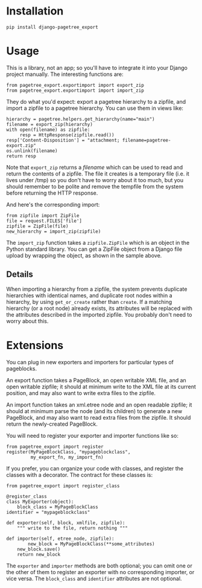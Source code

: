 Installation
============

    pip install django-pagetree_export

Usage
=====

This is a library, not an app; so you'll have to integrate it
into your Django project manually.  The interesting functions
are:

    from pagetree_export.exportimport import export_zip
    from pagetree_export.exportimport import import_zip

They do what you'd expect: export a pagetree hierarchy to a zipfile,
and import a zipfile to a pagetree hierarchy.  You can use them in
views like:

    hierarchy = pagetree.helpers.get_hierarchy(name="main")
    filename = export_zip(hierarchy)
    with open(filename) as zipfile:
    	 resp = HttpResponse(zipfile.read())
    resp['Content-Disposition'] = "attachment; filename=pagetree-export.zip"
    os.unlink(filename)
    return resp

Note that `export_zip` returns a _filename_ which can be used to read 
and return the contents of a zipfile.  The file it creates is a
temporary file (i.e. it lives under /tmp) so you don't have to worry
about it too much, but you should remember to be polite and remove the
tempfile from the system before returning the HTTP response.

And here's the corresponding import:

    from zipfile import ZipFile
    file = request.FILES['file']
    zipfile = ZipFile(file)
    new_hierarchy = import_zip(zipfile)

The `import_zip` function takes a `zipfile.ZipFile` which is an object
in the Python standard library.  You can get a ZipFile object from a
Django file upload by wrapping the object, as shown in the sample
above.

Details
-------

When importing a hierarchy from a zipfile, the system prevents
duplicate hierarchies with identical names, and duplicate root nodes
within a hierarchy, by using `get_or_create` rather than `create`.  If
a matching hierarchy (or a root node) already exists, its attributes
will be replaced with the attributes described in the imported
zipfile. You probably don't need to worry about this.

Extensions
==========

You can plug in new exporters and importers for particular types of
pageblocks.

An export function takes a PageBlock, an open writable XML file, and
an open writable zipfile; it should at minimum write to the XML file
at its current position, and may also want to write extra files to the
zipfile.

An import function takes an xml.etree node and an open readable
zipfile; it should at minimum parse the node (and its children) to
generate a new PageBlock, and may also want to read extra files from
the zipfile.  It should return the newly-created PageBlock.

You will need to register your exporter and importer functions like
so:

    from pagetree_export import register
    register(MyPageBlockClass, "mypageblockclass", 
             my_export_fn, my_import_fn)

If you prefer, you can organize your code with classes, and register
the classes with a decorator.  The contract for these classes is:

    from pagetree_export import register_class

    @register_class
    class MyExporter(object):
        block_class = MyPageBlockClass
	identifier = "mypageblockclass"

	def exporter(self, block, xmlfile, zipfile):
	    """ write to the file, return nothing """

	def importer(self, etree_node, zipfile):
            new_block = MyPageBlockClass(**some_attributes)
 	    new_block.save()
	    return new_block

The `exporter` and `importer` methods are both optional; you can omit
one or the other of them to register an exporter with no corresponding
importer, or vice versa.  The `block_class` and `identifier`
attributes are not optional.
